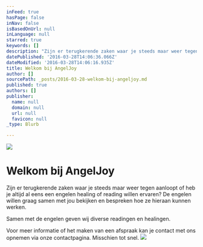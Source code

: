 ```yaml
---
inFeed: true
hasPage: false
inNav: false
isBasedOnUrl: null
inLanguage: null
starred: true
keywords: []
description: "Zijn er terugkerende zaken waar je steeds maar weer tegen aanloopt of heb je altijd al eens een engelen healing of reading willen ervaren? De engelen willen graag samen met jou bekijken en bespreken hoe ze hieraan\_kunnen werken."
datePublished: '2016-03-28T14:06:36.066Z'
dateModified: '2016-03-28T14:06:16.935Z'
title: Welkom bij AngelJoy
author: []
sourcePath: _posts/2016-03-28-welkom-bij-angeljoy.md
published: true
authors: []
publisher:
  name: null
  domain: null
  url: null
  favicon: null
_type: Blurb

---
```

![](https://the-grid-user-content.s3-us-west-2.amazonaws.com/06757549-e26c-4e0d-95af-a13b5b7fb1b7.png)

# Welkom bij AngelJoy

Zijn er terugkerende zaken waar je steeds maar weer tegen aanloopt of heb je altijd al eens een engelen healing of reading willen ervaren? De engelen willen graag samen met jou bekijken en bespreken hoe ze hieraan kunnen werken.

Samen met de engelen geven wij diverse readingen en healingen.

Voor meer informatie of het maken van een afspraak kan je contact met ons opnemen via onze contactpagina.  Misschien tot snel.
![](https://the-grid-user-content.s3-us-west-2.amazonaws.com/92c551a2-b957-4907-bbcc-0e72da3f90d1.jpg)